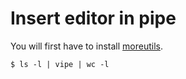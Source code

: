 # Insert editor in pipe

You will first have to install [moreutils](https://joeyh.name/code/moreutils/).

	$ ls -l | vipe | wc -l

